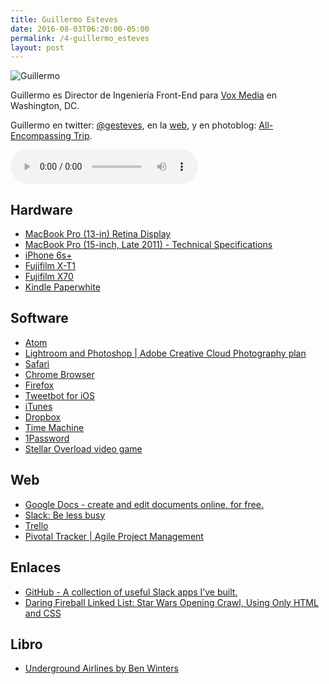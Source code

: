```yaml
---
title: Guillermo Esteves
date: 2016-08-03T06:20:00-05:00  
permalink: /4-guillermo_esteves
layout: post
---
```


![Guillermo](/images/gesteves.jpg#floatleft)


Guillermo es Director de Ingeniería Front-End para [Vox Media](http://www.voxmedia.com/pages/about-vox-media) en Washington, DC. 

Guillermo en twitter: [@gesteves](https://twitter.com/gesteves), en la [web](https://www.gesteves.com), y en photoblog: [All-Encompassing Trip](https://www.allencompassingtrip.com/).

<audio width="300" height="48" controls="controls"><source src="http://colofonaudio.s3.amazonaws.com/ColofonAudio_4_Guillermo-Esteves.mp3" type="audio/mpeg"/>Descargar<a href="http://colofonaudio.s3.amazonaws.com/ColofonAudio_4_Guillermo-Esteves.mp3"></a>.</audio>


## Hardware
* [MacBook Pro (13-in) Retina Display](http://www.apple.com/shop/buy-mac/macbook-pro)
* [MacBook Pro (15-inch, Late 2011) - Technical Specifications](https://support.apple.com/kb/sp645?locale=en_US)
* [iPhone 6s+](http://www.apple.com/iphone-6s/)
* [Fujifilm X-T1](http://www.amazon.com/dp/B00HYAL88W/?tag=rmateu-20)
* [Fujifilm X70](http://www.amazon.com/dp/B019Y5UBPU/?tag=rmateu-20)
* [Kindle Paperwhite](http://www.amazon.com/dp/B00AWH595M/?tag=rmateu-20)

## Software
* [Atom](https://atom.io/)
* [Lightroom and Photoshop | Adobe Creative Cloud Photography plan](http://www.adobe.com/creativecloud/photography.html?sdid=KKTJE&mv=search&s_kwcid=AL!3085!3!115827841218!e!!g!!adobe%20lightroom&ef_id=Uz8XpAAAAWCgQyDK:20160803031540:s)
* [Safari](http://www.apple.com/safari/)
* [Chrome Browser](https://www.google.com/chrome/browser/desktop/)
* [Firefox](https://www.mozilla.org/en-US/firefox/new/)
* [Tweetbot for iOS](http://tapbots.com/tweetbot/)
* [iTunes](http://www.apple.com/itunes/)
* [Dropbox](https://www.dropbox.com/)
* [Time Machine](https://support.apple.com/en-us/HT201250)
* [1Password](https://1password.com/)
* [Stellar Overload video game](http://www.stellar-overload.com/)



## Web
* [Google Docs - create and edit documents online, for free.](https://www.google.com/docs/about/)
* [Slack: Be less busy](https://slack.com/)
* [Trello](https://trello.com/)
* [Pivotal Tracker | Agile Project Management](https://www.pivotaltracker.com/)


## Enlaces 
* [GitHub - A collection of useful Slack apps I’ve built.](https://github.com/gesteves/slackapps)
* [Daring Fireball Linked List: Star Wars Opening Crawl, Using Only HTML and CSS](http://daringfireball.net/linked/2010/01/20/star-wars-crawl)

## Libro
* [Underground Airlines by Ben Winters](https://www.amazon.com/dp/B017RQP41O/ref=dp-kindle-redirect?_encoding=UTF8&btkr=1)
